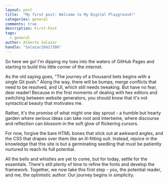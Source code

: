 ```yaml
---
layout: post
title:  "My first post: Welcome to My Digital Playground!"
categories: general
comments: true
description: First-Post
tags: 
  - general
author: Alberto Salazar
handle: "Salazar26617306"
---
```


So here we go! I'm dipping my toes into the waters of GitHub Pages and starting to build this little corner of the internet.

As the old saying goes, "The journey of a thousand bets begins with a single Git push." Along the way, there will be bumps, merge conflicts that need to be resolved, and UI, which still needs tweaking. But have no fear, dear reader! Because in the first moments of dealing with hex editors and switching between website generators, you should know that it's not syntactical beauty that motivates me.

Rather, it's the promise of what might one day sprout - a humble but hearty garden where serious ideas can take root and intertwine, where discourse and reflection can blossom in the soft glow of flickering cursors.

For now, forgive the bare HTML bones that stick out at awkward angles, and the CSS that drapes over them like an ill-fitting suit. Instead, rejoice in the knowledge that this site is but a germinating seedling that must be patiently nurtured to reach its full potential.

All the bells and whistles are yet to come, but for today, settle for the essentials. There's still plenty of time to refine the fonts and develop the framework. Together, we now take this first step - you, the potential reader, and me, the optimistic author. Our journey begins in simplicity.
